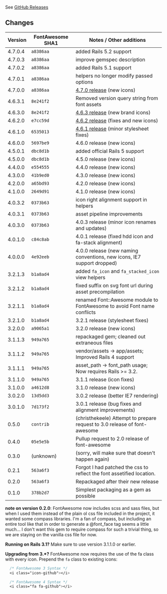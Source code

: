See [GitHub Releases](https://github.com/bokmann/font-awesome-rails/releases)

## Changes

| Version | FontAwesome SHA1 | Notes / Other additions                                                                         |
|---------|------------------|-------------------------------------------------------------------------------------------------|
| 4.7.0.4 | `a8386aa`        | added Rails 5.2 support                                                                         |
| 4.7.0.3 | `a8386aa`        | improve gemspec description                                                                     |
| 4.7.0.2 | `a8386aa`        | added Rails 5.1 support                                                                         |
| 4.7.0.1 | `a8386aa`        | helpers no longer modify passed options                                                         |
| 4.7.0.0 | `a8386aa`        | [4.7.0 release](https://github.com/FortAwesome/Font-Awesome/pull/10012) (new icons)             |
| 4.6.3.1 | `8e241f2`        | Removed version query string from font assets                                                   |
| 4.6.3.0 | `8e241f2`        | [4.6.3 release](https://github.com/FortAwesome/Font-Awesome/pull/9189) (new brand icons)        |
| 4.6.2.0 | `e7cc59d`        | [4.6.2 release](https://github.com/FortAwesome/Font-Awesome/pull/9117) (fixes and new icons)    |
| 4.6.1.0 | `6535013`        | [4.6.1 release](https://github.com/FortAwesome/Font-Awesome/pull/8962) (minor stylesheet fixes) |
| 4.6.0.0 | `5697be9`        | 4.6.0 release (new icons)                                                                       |
| 4.5.0.1 | `dbc8d1b`        | added official Rails 5 support                                                                  |
| 4.5.0.0 | `dbc8d1b`        | 4.5.0 release (new icons)                                                                       |
| 4.4.0.0 | `e554555`        | 4.4.0 release (new icons)                                                                       |
| 4.3.0.0 | `41b9ed0`        | 4.3.0 release (new icons)                                                                       |
| 4.2.0.0 | `a65bd93`        | 4.2.0 release (new icons)                                                                       |
| 4.1.0.0 | `2649d91`        | 4.1.0 release (new icons)                                                                       |
| 4.0.3.2 | `0373b63`        | icon right alignment support in helpers                                                         |
| 4.0.3.1 | `0373b63`        | asset pipeline improvements                                                                     |
| 4.0.3.0 | `0373b63`        | 4.0.3 release (minor icon renames and updates)                                                  |
| 4.0.1.0 | `c84c8ab`        | 4.0.1 release (fixed hdd icon and fa-stack alignment)                                           |
| 4.0.0.0 | `4e92eeb`        | 4.0.0 release (new naming conventions, new icons, IE7 support dropped)                          |
| 3.2.1.3 | `b1a8ad4`        | added `fa_icon` and `fa_stacked_icon` view helpers                                              |
| 3.2.1.2 | `b1a8ad4`        | fixed suffix on svg font url during asset precompilation                                        |
| 3.2.1.1 | `b1a8ad4`        | renamed Font::Awesome module to FontAwesome to avoid Font name conflicts                        |
| 3.2.1.0 | `b1a8ad4`        | 3.2.1 release (stylesheet fixes)                                                                |
| 3.2.0.0 | `a9065a1`        | 3.2.0 release (new icons)                                                                       |
| 3.1.1.3 | `949a765`        | repackaged gem; cleaned out extraneous files                                                    |
| 3.1.1.2 | `949a765`        | vendor/assets -> app/assets; Improved Rails 4 support                                           |
| 3.1.1.1 | `949a765`        | asset_path -> font_path usage; Now requires Rails >= 3.2.                                       |
| 3.1.1.0 | `949a765`        | 3.1.1 release (icon fixes)                                                                      |
| 3.1.0.0 | `a4612d8`        | 3.1.0 release (new icons)                                                                       |
| 3.0.2.0 | `13d5dd3`        | 3.0.2 release (better IE7 rendering)                                                            |
| 3.0.1.0 | `7d173f2`        | 3.0.1 release (bug fixes and alignment improvements)                                            |
| 0.5.0   | `contrib`        | (christhekeele) Attempt to prepare request to 3.0 release of font-awesome                       |
| 0.4.0   | `05e5e5b`        | Pullup request to 2.0 release of font-awesome                                                   |
| 0.3.0   | (unknown)        | (sorry, will make sure that doesn't happen again)                                               |
| 0.2.1   | `563a6f3`        | Forgot I had patched the css to reflect the font assetified location.                           |
| 0.2.0   | `563a6f3`        | Repackaged after their new release                                                              |
| 0.1.0   | `378b2d7`        | Simplest packaging as a gem as possible                                                         |

**note on version 0.2.0**: FontAwesome now includes scss and sass files, but
when I used them instead of the plain ol css file included in the project, it
wanted some compass libraries.  I'm a fan of compass, but including an entire
tool like that in order to generate a @font_face tag seems a little much... I
don't want this gem to require compass for such a trivial thing, so we are
staying on the vanilla css file for now.

**Running on Rails 3.1?** Make sure to use version 3.1.1.0 or earlier.

**Upgrading from 3.*?** FontAwesome now requires the use of the fa class
with every icon. Prepend the `fa` class to existing icons:

```css
  /* FontAwesome 3 Syntax */
  <i class="icon-github"></i>

  /* FontAwesome 4 Syntax */
  <i class="fa fa-github"></i>
```

